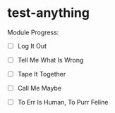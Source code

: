 # test-anything

Module Progress:

- [ ] Log It Out

- [ ] Tell Me What Is Wrong

- [ ] Tape It Together

- [ ] Call Me Maybe

- [ ] To Err Is Human, To Purr Feline
